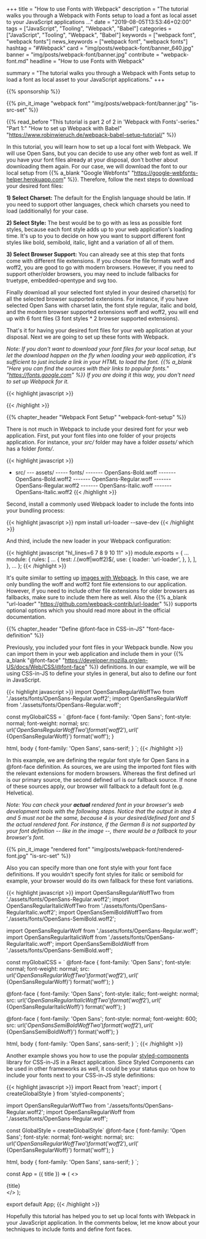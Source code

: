 +++
title = "How to use Fonts with Webpack"
description = "The tutorial walks you through a Webpack with Fonts setup to load a font as local asset to your JavaScript applications ..."
date = "2019-08-05T13:53:46+02:00"
tags = ["JavaScript", "Tooling", "Webpack", "Babel"]
categories = ["JavaScript", "Tooling", "Webpack", "Babel"]
keywords = ["webpack font", "webpack fonts"]
news_keywords = ["webpack font", "webpack fonts"]
hashtag = "#Webpack"
card = "img/posts/webpack-font/banner_640.jpg"
banner = "img/posts/webpack-font/banner.jpg"
contribute = "webpack-font.md"
headline = "How to use Fonts with Webpack"

summary = "The tutorial walks you through a Webpack with Fonts setup to load a font as local asset to your JavaScript applications."
+++

{{% sponsorship %}}

{{% pin_it_image "webpack font" "img/posts/webpack-font/banner.jpg" "is-src-set" %}}

{{% read_before "This tutorial is part 2 of 2 in 'Webpack with Fonts'-series." "Part 1:" "How to set up Webpack with Babel" "https://www.robinwieruch.de/webpack-babel-setup-tutorial/" %}}

In this tutorial, you will learn how to set up a local font with Webpack. We will use Open Sans, but you can decide to use any other web font as well. If you have your font files already at your disposal, don't bother about downloading them again. For our case, we will download the font to our local setup from {{% a_blank "Google Webfonts" "https://google-webfonts-helper.herokuapp.com" %}}. Therefore, follow the next steps to download your desired font files:

**1) Select Charset:** The default for the English language should be latin. If you need to support other languages, check which charsets you need to load (additionally) for your case.

**2) Select Style:** The best would be to go with as less as possible font styles, because each font style adds up to your web application's loading time. It's up to you to decide on how you want to support different font styles like bold, semibold, italic, light and a variation of all of them.

**3) Select Browser Support:** You can already see at this step that fonts come with different file extensions. If you choose the file formats woff and woff2, you are good to go with modern browsers. However, if you need to support other/older browsers, you may need to include fallbacks for truetype, embedded-opentype and svg too.

Finally download all your selected font styled in your desired charset(s) for all the selected browser supported extensions. For instance, if you have selected Open Sans with charset latin, the font style regular, italic and bold, and the modern browser supported extensions woff and woff2, you will end up with 6 font files (3 font styles * 2 browser supported extensions).

That's it for having your desired font files for your web application at your disposal. Next we are going to set up these fonts with Webpack.

*Note: If you don't want to download your font files for your local setup, but let the download happen on the fly when loading your web application, it's sufficient to just include a link in your HTML to load the font. {{% a_blank "Here you can find the sources with their links to popular fonts." "https://fonts.google.com" %}} If you are doing it this way, you don't need to set up Webpack for it.*

{{< highlight javascript >}}
<link
  href="https://fonts.googleapis.com/css?family=Open+Sans&display=swap"
  rel="stylesheet"
>
{{< /highlight >}}

{{% chapter_header "Webpack Font Setup" "webpack-font-setup" %}}

There is not much in Webpack to include your desired font for your web application. First, put your font files into one folder of your projects application. For instance, your *src/* folder may have a folder *assets/* which has a folder *fonts/*.

{{< highlight javascript >}}
- src/
--- assets/
----- fonts/
------- OpenSans-Bold.woff
------- OpenSans-Bold.woff2
------- OpenSans-Regular.woff
------- OpenSans-Regular.woff2
------- OpenSans-Italic.woff
------- OpenSans-Italic.woff2
{{< /highlight >}}

Second, install a commonly used Webpack loader to include the fonts into your bundling process:

{{< highlight javascript >}}
npm install url-loader --save-dev
{{< /highlight >}}

And third, include the new loader in your Webpack configuration:

{{< highlight javascript "hl_lines=6 7 8 9 10 11" >}}
module.exports = {
  ...
  module: {
    rules: [
      ...
      {
        test: /\.(woff|woff2)$/,
        use: {
          loader: 'url-loader',
        },
      },
    ],
  },
  ...
};
{{< /highlight >}}

It's quite similar to setting up [images with Webpack](https://www.robinwieruch.de/webpack-images/). In this case, we are only bundling the woff and woff2 font file extensions to our application. However, if you need to include other file extensions for older browsers as fallbacks, make sure to include them here as well. Also the {{% a_blank "url-loader" "https://github.com/webpack-contrib/url-loader" %}} supports optional options which you should read more about in the official documentation.

{{% chapter_header "Define @font-face in CSS-in-JS" "font-face-definition" %}}

Previously, you included your font files in your Webpack bundle. Now you can import them in your web application and include them in your {{% a_blank "@font-face" "https://developer.mozilla.org/en-US/docs/Web/CSS/@font-face" %}} definitions. In our example, we will be using CSS-in-JS to define your styles in general, but also to define our font in JavaScript.

{{< highlight javascript >}}
import OpenSansRegularWoffTwo from './assets/fonts/OpenSans-Regular.woff2';
import OpenSansRegularWoff from './assets/fonts/OpenSans-Regular.woff';

const myGlobalCSS = `
  @font-face {
    font-family: 'Open Sans';
    font-style: normal;
    font-weight: normal;
    src:
      url('${OpenSansRegularWoffTwo}') format('woff2'),
      url('${OpenSansRegularWoff}') format('woff');
  }

  html, body {
    font-family: 'Open Sans', sans-serif;
  }
`;
{{< /highlight >}}

In this example, we are defining the regular font style for Open Sans in a @font-face definition. As sources, we are using the imported font files with the relevant extensions for modern browsers. Whereas the first defined url is our primary source, the second defined url is our fallback source. If none of these sources apply, our browser will fallback to a default font (e.g. Helvetica).

*Note: You can check your **actual** rendered font in your browser's web development tools with the following steps. Notice that the output in step 4 and 5 must not be the same, because 4 is your desired/defined font and 5 the actual rendered font. For instance, if the German ß is not supported by your font definition -- like in the image --, there would be a fallback to your browser's font.*

{{% pin_it_image "rendered font" "img/posts/webpack-font/rendered-font.jpg" "is-src-set" %}}

Also you can specify more than one font style with your font face definitions. If you wouldn't specify font styles for italic or semibold for example, your browser would do its own fallback for these font variations.

{{< highlight javascript >}}
import OpenSansRegularWoffTwo from './assets/fonts/OpenSans-Regular.woff2';
import OpenSansRegularItalicWoffTwo from './assets/fonts/OpenSans-RegularItalic.woff2';
import OpenSansSemiBoldWoffTwo from './assets/fonts/OpenSans-SemiBold.woff2';

import OpenSansRegularWoff from './assets/fonts/OpenSans-Regular.woff';
import OpenSansRegularItalicWoff from './assets/fonts/OpenSans-RegularItalic.woff';
import OpenSansSemiBoldWoff from './assets/fonts/OpenSans-SemiBold.woff';

const myGlobalCSS = `
  @font-face {
    font-family: 'Open Sans';
    font-style: normal;
    font-weight: normal;
    src:
      url('${OpenSansRegularWoffTwo}') format('woff2'),
      url('${OpenSansRegularWoff}') format('woff');
  }

  @font-face {
    font-family: 'Open Sans';
    font-style: italic;
    font-weight: normal;
    src:
      url('${OpenSansRegularItalicWoffTwo}') format('woff2'),
      url('${OpenSansRegularItalicWoff}') format('woff');
  }

  @font-face {
    font-family: 'Open Sans';
    font-style: normal;
    font-weight: 600;
    src:
      url('${OpenSansSemiBoldWoffTwo}') format('woff2'),
      url('${OpenSansSemiBoldWoff}') format('woff');
  }

  html, body {
    font-family: 'Open Sans', sans-serif;
  }
`;
{{< /highlight >}}

Another example shows you how to use the popular [styled-components](https://www.robinwieruch.de/react-styled-components/) library for CSS-in-JS in a React application. Since Styled Components can be used in other frameworks as well, it could be your status quo on how to include your fonts next to your CSS-in-JS style definitions:

{{< highlight javascript >}}
import React from 'react';
import { createGlobalStyle } from 'styled-components';

import OpenSansRegularWoffTwo from './assets/fonts/OpenSans-Regular.woff2';
import OpenSansRegularWoff from './assets/fonts/OpenSans-Regular.woff';

const GlobalStyle = createGlobalStyle`
  @font-face {
    font-family: 'Open Sans';
    font-style: normal;
    font-weight: normal;
    src:
      url('${OpenSansRegularWoffTwo}') format('woff2'),
      url('${OpenSansRegularWoff}') format('woff');
  }

  html, body {
    font-family: 'Open Sans', sans-serif;
  }
`;

const App = ({ title }) => (
  <>
    <GlobalStyle />
    <div>{title}</div>
  </>
);

export default App;
{{< /highlight >}}

Hopefully this tutorial has helped you to set up local fonts with Webpack in your JavaScript application. In the comments below, let me know about your techniques to include fonts and define font faces.